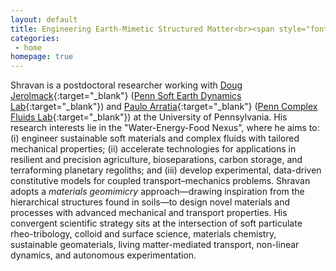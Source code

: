 ```yaml
---
layout: default
title: Engineering Earth-Mimetic Structured Matter<br><span style="font-size:55%;"><b>Materials Geomimicry | Soft Matter Mechanics | Complex Fluid Dynamics
categories:
 - home
homepage: true
---
```

Shravan is a postdoctoral researcher working with [Doug Jerolmack](https://earth.sas.upenn.edu/people/douglas-j-jerolmack){:target="_blank"} ([Penn Soft Earth Dynamics Lab](https://pennsed.seas.upenn.edu/){:target="_blank"}) and [Paulo Arratia](https://directory.seas.upenn.edu/paulo-e-arratia/){:target="_blank"} ([Penn Complex Fluids Lab](https://arratia.seas.upenn.edu/){:target="_blank"}) at the University of Pennsylvania. His research interests lie in the "Water-Energy-Food Nexus", where he aims to: (i) engineer sustainable soft materials and complex fluids with tailored mechanical properties; (ii) accelerate technologies for applications in resilient and precision agriculture, bioseparations, carbon storage, and terraforming planetary regoliths; and (iii) develop experimental, data-driven constitutive models for coupled transport–mechanics problems. Shravan adopts a <i>materials geomimicry</i> approach—drawing inspiration from the hierarchical structures found in soils—to design novel materials and processes with advanced mechanical and transport properties. His convergent scientific strategy sits at the intersection of soft particulate rheo-tribology, colloid and surface science, materials chemistry, sustainable geomaterials, living matter-mediated transport, non-linear dynamics, and autonomous experimentation.


